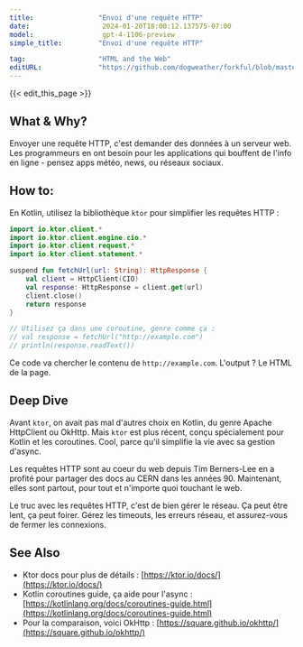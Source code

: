 ```yaml
---
title:                "Envoi d'une requête HTTP"
date:                  2024-01-20T18:00:12.137575-07:00
model:                 gpt-4-1106-preview
simple_title:         "Envoi d'une requête HTTP"

tag:                  "HTML and the Web"
editURL:              "https://github.com/dogweather/forkful/blob/master/content/fr/kotlin/sending-an-http-request.md"
---
```


{{< edit_this_page >}}

## What & Why?
Envoyer une requête HTTP, c'est demander des données à un serveur web. Les programmeurs en ont besoin pour les applications qui bouffent de l'info en ligne - pensez apps météo, news, ou réseaux sociaux.

## How to:
En Kotlin, utilisez la bibliothèque `ktor` pour simplifier les requêtes HTTP :

```kotlin
import io.ktor.client.*
import io.ktor.client.engine.cio.*
import io.ktor.client.request.*
import io.ktor.client.statement.*

suspend fun fetchUrl(url: String): HttpResponse {
    val client = HttpClient(CIO)
    val response: HttpResponse = client.get(url)
    client.close()
    return response
}

// Utilisez ça dans une coroutine, genre comme ça :
// val response = fetchUrl("http://example.com")
// println(response.readText())
```

Ce code va chercher le contenu de `http://example.com`. L'output ? Le HTML de la page.

## Deep Dive
Avant `ktor`, on avait pas mal d'autres choix en Kotlin, du genre Apache HttpClient ou OkHttp. Mais `ktor` est plus récent, conçu spécialement pour Kotlin et les coroutines. Cool, parce qu'il simplifie la vie avec sa gestion d'async.

Les requêtes HTTP sont au coeur du web depuis Tim Berners-Lee en a profité pour partager des docs au CERN dans les années 90. Maintenant, elles sont partout, pour tout et n'importe quoi touchant le web.

Le truc avec les requêtes HTTP, c'est de bien gérer le réseau. Ça peut être lent, ça peut foirer. Gérez les timeouts, les erreurs réseau, et assurez-vous de fermer les connexions.

## See Also
- Ktor docs pour plus de détails : [https://ktor.io/docs/](https://ktor.io/docs/)
- Kotlin coroutines guide, ça aide pour l'async : [https://kotlinlang.org/docs/coroutines-guide.html](https://kotlinlang.org/docs/coroutines-guide.html)
- Pour la comparaison, voici OkHttp : [https://square.github.io/okhttp/](https://square.github.io/okhttp/)
